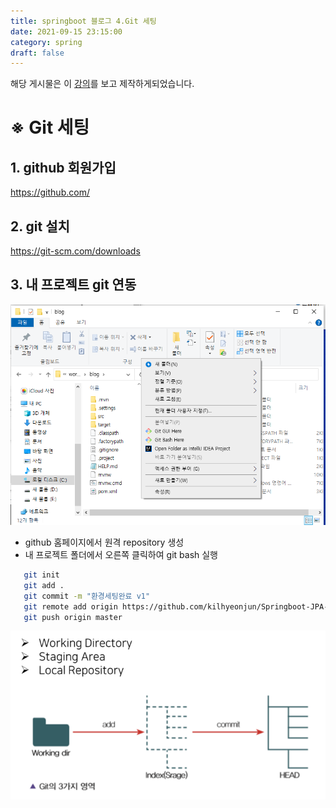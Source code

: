```yaml
---
title: springboot 블로그 4.Git 세팅
date: 2021-09-15 23:15:00
category: spring
draft: false
---
```


해당 게시물은 이 [강의](https://edu.goorm.io/lecture/24605/스프링부트-나만의-블로그-만들기)를 보고 제작하게되었습니다.

# ※ Git 세팅

## 1. github 회원가입

https://github.com/

## 2. git 설치

https://git-scm.com/downloads

## 3. 내 프로젝트 git 연동

![img](./images/gitbash.PNG)

- github 홈페이지에서 원격 repository 생성
- 내 프로젝트 폴더에서 오른쪽 클릭하여 git bash 실행

```bash
   git init
   git add .
   git commit -m "환경세팅완료 v1"
   git remote add origin https://github.com/kilhyeonjun/Springboot-JPA-Blog.git
   git push origin master
```

![img](./images/git.png)
